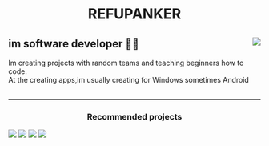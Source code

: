 # <div align="center">REFUPANKER</div> 

<div>
  <div align="left">
    <img align="right" src="https://github-readme-stats.vercel.app/api?username=refupanker&hide=contribs&show_icons=true&theme=github_dark_dimmed">
    <h2>im software developer 👨‍💻<br></h2>
     Im creating projects with random teams and
     teaching beginners how to code.<br>
     At the creating apps,im usually creating for Windows sometimes Android  
  </div>  
</div>
<br>

<hr>

### <div align="center"> Recommended projects </div>
[![](https://github-readme-stats.vercel.app/api/pin/?username=refupanker&theme=gotham&repo=CsharpMiniNotes)](https://github.com/REFUPANKER/CsharpMiniNotes)
[![](https://github-readme-stats.vercel.app/api/pin/?username=refupanker&theme=gotham&repo=DiscordPy-iPyBot)](https://github.com/REFUPANKER/DiscordPy-iPyBot)
[![](https://github-readme-stats.vercel.app/api/pin/?username=refupanker&theme=gotham&repo=ConsoleAdventureGame_Java)](https://github.com/REFUPANKER/ConsoleAdventureGame_Java)
[![](https://github-readme-stats.vercel.app/api/pin/?username=refupanker&theme=gotham&repo=JustWantToCodeSeries)](https://github.com/REFUPANKER/JustWantToCodeSeries)
